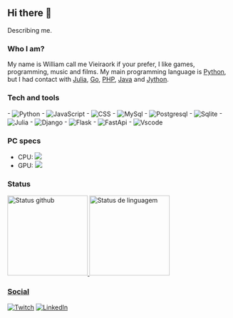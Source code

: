 ## Hi there 👋

Describing me.

### Who I am?

My name is William call me Vieiraork if your prefer, I like games, programming, music and films. My main programming language is [Python](https://www.python.org/), but I had contact with [Julia](https://julialang.org/), [Go](https://golang.org/), [PHP](https://www.php.net/), [Java](https://www.oracle.com/java/technologies/downloads/) and [Jython](https://www.jython.org/).

### Tech and tools
 
<div>
    - <img align="center" src="https://img.shields.io/badge/Python-FFD43B?style=for-the-badge&logo=python&logoColor=darkgreen" alt="Python">
    - <img align="center" src="https://img.shields.io/badge/JavaScript-323330?style=for-the-badge&logo=javascript&logoColor=F7DF1E" alt="JavaScript">
    - <img align="center" src="https://img.shields.io/badge/Java-ED8B00?style=for-the-badge&logo=java&logoColor=white" alt="CSS">
    - <img align="center" src="https://img.shields.io/badge/MySQL-005C84?style=for-the-badge&logo=mysql&logoColor=white" alt="MySql">
    - <img align="center" src="https://img.shields.io/badge/PostgreSQL-316192?style=for-the-badge&logo=postgresql&logoColor=white" alt="Postgresql">
    - <img align="center" src="https://img.shields.io/badge/SQLite-07405E?style=for-the-badge&logo=sqlite&logoColor=white" alt="Sqlite">
    - <img align="center" src="https://img.shields.io/badge/Julia-9558B2?style=for-the-badge&logo=julia&logoColor=white" alt="Julia">
    - <img align="center" src="https://img.shields.io/badge/Django-092E20?style=for-the-badge&logo=django&logoColor=green" alt="Django">
    - <img align="center" src="https://img.shields.io/badge/Flask-000000?style=for-the-badge&logo=flask&logoColor=white" alt="Flask">
    - <img align="center" src="https://img.shields.io/badge/fastapi-109989?style=for-the-badge&logo=FASTAPI&logoColor=white" alt="FastApi">
    - <img align="center" src="https://img.shields.io/badge/Visual_Studio_Code-0078D4?style=for-the-badge&logo=visual%20studio%20code&logoColor=white" alt="Vscode">
</div>

### PC specs

   - CPU: <img src="https://img.shields.io/badge/AMD-FX_4300-ED1C24?style=for-the-badge&logo=amd&logoColor=white">
   - GPU: <img src="https://img.shields.io/badge/AMD-Radeon_R7_370-ED1C24?style=for-the-badge&logo=amd&logoColor=white">

### Status

<div style="display: flex; flex-direction: column;">
    <a href="https://beacons.ia/Vieiraork" >
    <img height="180em" src="https://github-readme-stats.vercel.app/api?username=Vieiraork&show_icons=true&theme=dracula&include_all_commits=true&count_private=true" alt="Status github">
    <img height="180em" src="https://github-readme-stats.vercel.app/api/top-langs/?username=Vieiraork&layout=compact&langs_count=16&theme=dracula" alt="Status de linguagem">
</div>
  
### Social
    
<div class="social">
  <a href="https://www.twitch.tv/vieiraork"><img src="https://img.shields.io/badge/Twitch-9146FF?style=for-the-badge&logo=twitch&logoColor=white" alt="Twitch"></a>
  <a href="https://www.linkedin.com/in/william-vieira-ba4503160/"><img src="https://img.shields.io/badge/LinkedIn-0077B5?style=for-the-badge&logo=linkedin&logoColor=white" alt="LinkedIn"></a>
</div>
